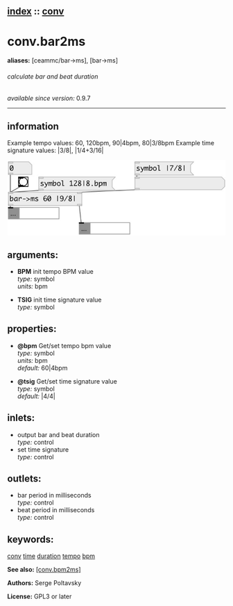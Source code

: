 [index](index.html) :: [conv](category_conv.html)
---

# conv.bar2ms
**aliases:** [ceammc/bar-&gt;ms], [bar-&gt;ms]


###### calculate bar and beat duration

*available since version:* 0.9.7

---


## information
Example tempo values: 60, 120bpm, 90|4bpm, 80|3/8bpm Example time signature values: |3/8|, |1/4+3/16|


[![example](../examples/img/conv.bar2ms.jpg)](../examples/pd/conv.bar2ms.pd)



## arguments:

* **BPM**
init tempo BPM value<br>
_type:_ symbol<br>
_units:_ bpm<br>

* **TSIG**
init time signature value<br>
_type:_ symbol<br>





## properties:

* **@bpm** 
Get/set tempo bpm value<br>
_type:_ symbol<br>
_units:_ bpm<br>
_default:_ 60|4bpm<br>

* **@tsig** 
Get/set time signature value<br>
_type:_ symbol<br>
_default:_ |4/4|<br>



## inlets:

* output bar and beat duration<br>
_type:_ control
* set time signature<br>
_type:_ control



## outlets:

* bar period in milliseconds<br>
_type:_ control
* beat period in milliseconds<br>
_type:_ control



## keywords:

[conv](keywords/conv.html)
[time](keywords/time.html)
[duration](keywords/duration.html)
[tempo](keywords/tempo.html)
[bpm](keywords/bpm.html)



**See also:**
[\[conv.bpm2ms\]](conv.bpm2ms.html)




**Authors:** Serge Poltavsky




**License:** GPL3 or later





